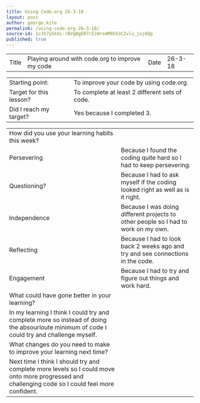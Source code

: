 ```yaml
---
title: Using Code.org 26-3-18
layout: post
author: george.kite
permalink: /using-code.org-26-3-18/
source-id: 1vJh7yGkGL-rBVgBgD07rIiWre4M05X3C2vlu_jvjOQg
published: true
---
```

<table>
  <tr>
    <td>Title</td>
    <td>Playing around with code.org to improve my code</td>
    <td>Date</td>
    <td>26-3-18</td>
  </tr>
</table>


<table>
  <tr>
    <td>Starting point:</td>
    <td>To improve your code by using code.org.</td>
  </tr>
  <tr>
    <td>Target for this lesson?</td>
    <td>To complete at least 2 different sets of code.</td>
  </tr>
  <tr>
    <td>Did I reach my target? </td>
    <td>Yes because I completed 3.</td>
  </tr>
</table>


<table>
  <tr>
    <td>How did you use your learning habits this week?</td>
    <td></td>
  </tr>
  <tr>
    <td>Persevering</td>
    <td>Because I found the coding quite hard so I had to keep persevering.</td>
  </tr>
  <tr>
    <td>Questioning?</td>
    <td>Because I had to ask myself if the coding looked right as well as is it right.</td>
  </tr>
  <tr>
    <td>Independence</td>
    <td>Because I was doing different projects to other people so I had to work on my own.</td>
  </tr>
  <tr>
    <td>Reflecting</td>
    <td>Because I had to look back 2 weeks ago and try and see connections in the code.</td>
  </tr>
  <tr>
    <td>Engagement</td>
    <td>Because I had to try and figure out things and work hard.</td>
  </tr>
  <tr>
    <td>What could have gone better in your learning?</td>
    <td></td>
  </tr>
  <tr>
    <td>In my learning I think I could try and complete more so instead of doing the absourloute minimum of code I could try and challenge myself.</td>
    <td></td>
  </tr>
  <tr>
    <td>What changes do you need to make to improve your learning next time?</td>
    <td></td>
  </tr>
  <tr>
    <td>Next time I think I should try and complete more levels so I could move onto more progressed and challenging code so I could feel more confident.</td>
    <td></td>
  </tr>
</table>


